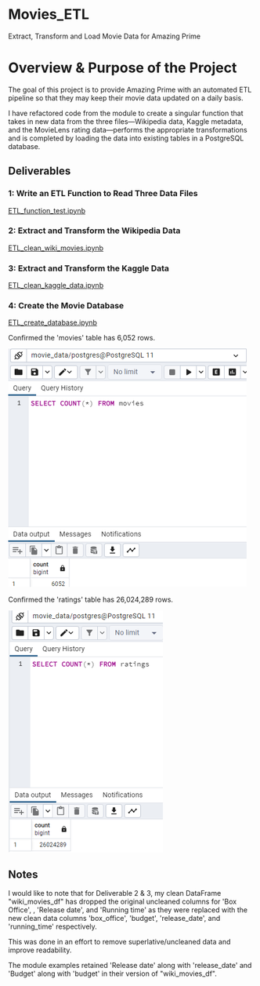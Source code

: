 # Movies_ETL
Extract, Transform and Load Movie Data for Amazing Prime

# Overview & Purpose of the Project 

The goal of this project is to provide Amazing Prime with an automated ETL pipeline so that they may keep their movie data updated on a daily basis. 

I have refactored code from the module to create a singular function that takes in new data from the three files—Wikipedia data, Kaggle metadata, and the MovieLens rating data—performs the appropriate transformations and is completed by loading the data into existing tables in a PostgreSQL database.

## Deliverables

### 1: Write an ETL Function to Read Three Data Files

[ETL_function_test.ipynb](https://github.com/ashleycvirga/Movies_ETL/blob/1c5b516f62ce1054698c7bc57843e11b65c137f9/ETL_function_test.ipynb)

### 2: Extract and Transform the Wikipedia Data

[ETL_clean_wiki_movies.ipynb](https://github.com/ashleycvirga/Movies_ETL/blob/1c5b516f62ce1054698c7bc57843e11b65c137f9/ETL_clean_wiki_movies.ipynb)

### 3: Extract and Transform the Kaggle Data

[ETL_clean_kaggle_data.ipynb](https://github.com/ashleycvirga/Movies_ETL/blob/c12c6b598e89873383b006d8283ad6ef045836aa/ETL_clean_kaggle_data.ipynb)

### 4: Create the Movie Database

[ETL_create_database.ipynb](https://github.com/ashleycvirga/Movies_ETL/blob/71533002262359b3af77c249b5306929f64d6e86/ETL_create_database.ipynb)

Confirmed the 'movies' table has 6,052 rows.

![movies_query.png](Resources/movies_query.png)

Confirmed the 'ratings' table has 26,024,289 rows.

![ratings_query.png](Resources/ratings_query.png)

## Notes

I would like to note that for Deliverable 2 & 3, my clean DataFrame "wiki_movies_df" has dropped the original uncleaned columns for 'Box Office', , 'Release date', and 'Running time' as they were replaced with the new clean data columns 'box_office', 'budget', 'release_date', and 'running_time' respectively.

This was done in an effort to remove superlative/uncleaned data and improve readability.

The module examples retained 'Release date' along with 'release_date' and 'Budget' along with 'budget' in their version of "wiki_movies_df".

